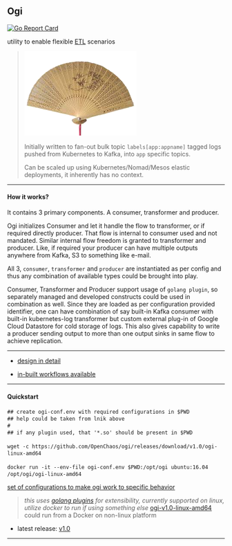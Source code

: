 ## Ogi

[![Go Report Card](https://goreportcard.com/badge/gojekfarm/ogi)](https://goreportcard.com/report/gojekfarm/ogi)


utility to enable flexible [ETL](https://en.wikipedia.org/wiki/Extract,_transform,_load) scenarios

> ![ogi means a japanese fan](docs/ogi.png "ogi means a japanese fan")
>
> Initially written to fan-out bulk topic `labels[app:appname]` tagged logs pushed from Kubernetes to Kafka, into `app` specific topics.
>
> Can be scaled up using Kubernetes/Nomad/Mesos elastic deployments, it inherently has no context.


---

#### How it works?

It contains 3 primary components. A consumer, transformer and producer.

Ogi initializes Consumer and let it handle the flow to transformer, or if required directly producer. That flow is internal to consumer used and not mandated. Similar internal flow freedom is granted to transformer and producer. Like, if required your producer can have multiple outputs anywhere from Kafka, S3 to something like e-mail.

All 3, `consumer`, `transformer` and `producer` are instantiated as per config and thus any combination of available types could be brought into play.

Consumer, Transformer and Producer support usage of `golang plugin`, so separately managed and developed constructs could be used in combination as well.
Since they are loaded as per configuration provided identifier, one can have combination of say built-in Kafka consumer with built-in kubernetes-log transformer but custom external plug-in of Google Cloud Datastore for cold storage of logs.
This also gives capability to write a producer sending output to more than one output sinks in same flow to achieve replication.

---

* [design in detail](./docs/design.md)

* [in-built workflows available](./docs/types.md)

---

#### Quickstart

```
## create ogi-conf.env with required configurations in $PWD
## help could be taken from lnik above
#
## if any plugin used, that '*.so' should be present in $PWD

wget -c https://github.com/OpenChaos/ogi/releases/download/v1.0/ogi-linux-amd64

docker run -it --env-file ogi-conf.env $PWD:/opt/ogi ubuntu:16.04 /opt/ogi/ogi-linux-amd64
```

[set of configurations to make ogi work to specific behavior](./docs/config-set.md)

> _this uses [golang plugins](https://golang.org/pkg/plugin/) for extensibility, currently supported on linux, utilize docker to run if using something else_
> [ogi-v1.0-linux-amd64](https://github.com/OpenChaos/ogi/releases/download/v1.0/ogi-linux-amd64) could run from a Docker on non-linux platform

* latest release: [v1.0](https://github.com/OpenChaos/ogi/releases/tag/v1.0)

---
